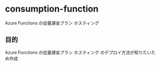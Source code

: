 # consumption-function

Azure Functions の従量課金プラン ホスティング

## 目的

Azure Functions の従量課金プラン ホスティング のデプロイ方法が知りたいため作成
